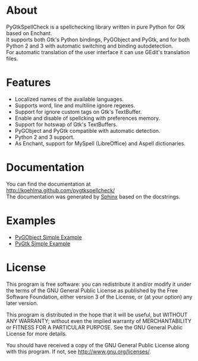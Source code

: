 About
=====
PyGtkSpellCheck is a spellchecking library written in pure Python for Gtk based on Enchant.  
It supports both Gtk's Python bindings, PyGObject and PyGtk, and for both Python 2 and 3 with
automatic switching and binding autodetection.  
For automatic translation of the user interface it can use GEdit's translation files.

Features
========
* Localized names of the available languages.
* Supports word, line and multiline ignore regexes.
* Support for ignore custom tags on Gtk's TextBuffer.
* Enable and disable of spellcking with preferences memory.
* Support for hotswap of Gtk's TextBuffers.
* PyGObject and PyGtk compatible with automatic detection.
* Python 2 and 3 support.
* As Enchant, support for MySpell (LibreOffice) and Aspell dictionaries.

Documentation
=============
You can find the documentation at http://koehlma.github.com/pygtkspellcheck/  
The documentation was generated by [Sphinx](http://sphinx.pocoo.org/) based on the docstrings.

Examples
========
* [PyGObject Simple Example](https://github.com/carlos-jenkins/pygtkspellcheck/blob/master/examples/simple_pygobject.py)
* [PyGtk Simple Example](https://github.com/carlos-jenkins/pygtkspellcheck/blob/master/examples/simple_pygtk.py)

License 
=======
This program is free software: you can redistribute it and/or modify
it under the terms of the GNU General Public License as published by
the Free Software Foundation, either version 3 of the License, or
(at your option) any later version.

This program is distributed in the hope that it will be useful,
but WITHOUT ANY WARRANTY; without even the implied warranty of
MERCHANTABILITY or FITNESS FOR A PARTICULAR PURPOSE.  See the
GNU General Public License for more details.

You should have received a copy of the GNU General Public License
along with this program.  If not, see <http://www.gnu.org/licenses/>.
